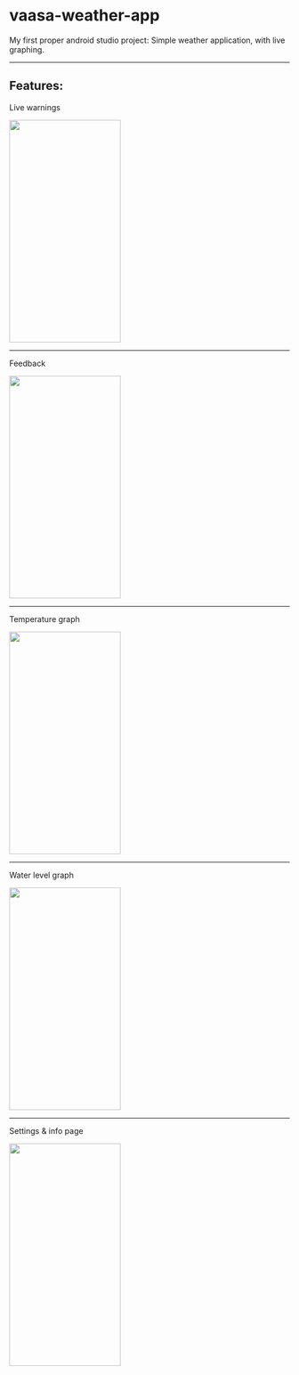 # vaasa-weather-app
My first proper android studio project:
Simple weather application, with live graphing.

---

## Features:

Live warnings

<img src="https://camo.githubusercontent.com/9a653372bde0b0102b1873492d1659e9f8af3ed9d1388becff4a85a03bc78a39/68747470733a2f2f64726976652e676f6f676c652e636f6d2f75633f69643d3142506e49646e354d69514a2d304a47393549684437474b504c77764e724b6561" data-canonical-src="https://drive.google.com/uc?id=1BPnIdn5MiQJ-0JG95IhD7GKPLwvNrKea" width="200" height="400" />

---

Feedback

<img src="https://camo.githubusercontent.com/1e40df775dc8df41742dfdb4f688ee649b0dc67cb9c756d8b1ca3047a4e46cf2/68747470733a2f2f64726976652e676f6f676c652e636f6d2f75633f69643d3142574365662d7744694331746562674c6249374957355765784a4655645f5a4a" data-canonical-src="https://drive.google.com/uc?id=1BWCef-wDiC1tebgLbI7IW5WexJFUd_ZJ" width="200" height="400" />

---

Temperature graph

<img src="https://camo.githubusercontent.com/806e0187f6b87ede206ccedb1cc38b8d66c5e471f05556e6cbc749330ddb5a87/68747470733a2f2f64726976652e676f6f676c652e636f6d2f75633f69643d31425f49396164494b766d3465626d4a4f585354553872397a5a764b6549545438" data-canonical-src="https://drive.google.com/uc?id=1B_I9adIKvm4ebmJOXSTU8r9zZvKeITT8" width="200" height="400" />

---

Water level graph

<img src="https://camo.githubusercontent.com/2fec68090fb0c1f788dbb901f008a162943413cba903b3cf816b5d6576d47e0c/68747470733a2f2f64726976652e676f6f676c652e636f6d2f75633f69643d3142617054523478486b49673552464d4f716b61726d444c4a2d734c47546a4431" data-canonical-src="https://drive.google.com/uc?id=1BapTR4xHkIg5RFMOqkarmDLJ-sLGTjD1" width="200" height="400" />

---

Settings & info page

<img src="https://camo.githubusercontent.com/0b74576724df1c0c03bfdb30564e0e1c928998220e2caeba8434dda9dab8adee/68747470733a2f2f64726976652e676f6f676c652e636f6d2f75633f69643d31426a4465785849535637397a76477666756e6b4f7663734178727258537a734f" data-canonical-src="https://drive.google.com/uc?id=1BjDexXISV79zvGvfunkOvcsAxrrXSzsO" width="200" height="400" />
